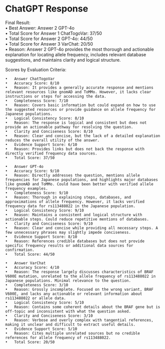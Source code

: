 # ChatGPT Response

Final Result:  
	•	Best Answer: Answer 2 GPT-4o  
	•	Total Score for Answer 1 ChatTogoVar: 37/50  
	•	Total Score for Answer 2 GPT-4o: 44/50  
	•	Total Score for Answer 3 VarChat: 20/50  
	•	Reason: Answer 2 GPT-4o provides the most thorough and actionable explanation for locating allele frequency, includes relevant database suggestions, and maintains clarity and logical structure.

Scores by Evaluation Criteria:

	•	Answer ChatTogoVar  
	•	Accuracy Score: 8/10  
	•	Reason: It provides a generally accurate response and mentions relevant resources like gnomAD and ToMMo. However, it lacks clear instructions or steps for accessing the data.  
	•	Completeness Score: 7/10  
	•	Reason: Covers basic information but could expand on how to use the suggested resources or provide guidance on allele frequency for Japanese populations.  
	•	Logical Consistency Score: 8/10  
	•	Reason: The response is logical and consistent but does not provide an actionable pathway for resolving the question.  
	•	Clarity and Conciseness Score: 8/10  
	•	Reason: Clear and concise, but the lack of a detailed explanation reduces the overall utility of the answer.  
	•	Evidence Support Score: 6/10  
	•	Reason: Provides links but does not back the response with directly verified frequency data sources.  
	•	Total Score: 37/50  

	•	Answer GPT-4o  
	•	Accuracy Score: 9/10  
	•	Reason: Directly addresses the question, mentions allele frequencies for Japanese populations, and highlights major databases like gnomAD and ToMMo. Could have been better with verified allele frequency examples.  
	•	Completeness Score: 9/10  
	•	Reason: Thorough in explaining steps, databases, and approximations of allele frequency. However, it lacks verified frequency data for rs113488022 in the Japanese population.  
	•	Logical Consistency Score: 9/10  
	•	Reason: Maintains a consistent and logical structure with actionable steps. Could reduce repetitive mentions of databases.  
	•	Clarity and Conciseness Score: 9/10  
	•	Reason: Clear and concise while providing all necessary steps. A few unnecessary phrases may slightly impede conciseness.  
	•	Evidence Support Score: 8/10  
	•	Reason: References credible databases but does not provide specific frequency results or additional data sources for confirmation.  
	•	Total Score: 44/50  

	•	Answer VarChat  
	•	Accuracy Score: 4/10  
	•	Reason: The response largely discusses characteristics of BRAF V600E mutation, unrelated to the allele frequency of rs113488022 in Japanese populations. Minimal relevance to the question.  
	•	Completeness Score: 3/10  
	•	Reason: Grossly incomplete. Focused on the wrong variant, BRAF V600E, and lacks any actionable or relevant information about rs113488022 or allele data.  
	•	Logical Consistency Score: 5/10  
	•	Reason: Contains some coherent details about the BRAF gene but is off-topic and inconsistent with what the question asked.  
	•	Clarity and Conciseness Score: 3/10  
	•	Reason: Verbose and overly complex with tangential references, making it unclear and difficult to extract useful details.  
	•	Evidence Support Score: 5/10  
	•	Reason: Cites multiple unrelated sources but no credible references for allele frequency of rs113488022.  
	•	Total Score: 20/50  